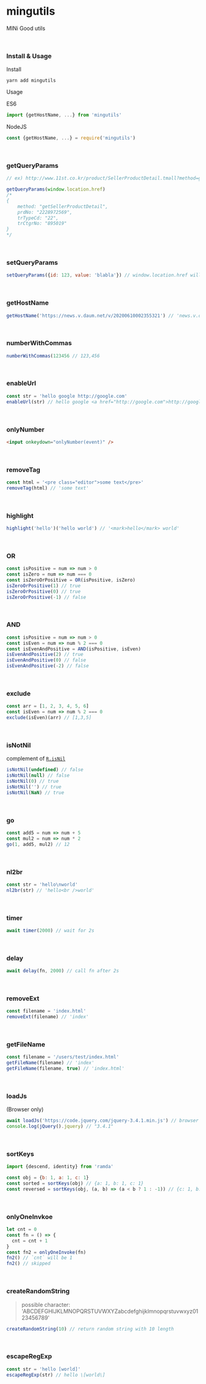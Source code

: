 # mingutils

MINi Good utils

<br>

### Install & Usage

Install

```
yarn add mingutils
```

Usage

ES6

```js
import {getHostName, ...} from 'mingutils'
```

NodeJS

```js
const {getHostName, ...} = require('mingutils')
```

<br>

### getQueryParams

```javascript
// ex) http://www.11st.co.kr/product/SellerProductDetail.tmall?method=getSellerProductDetail&prdNo=2228972569&trTypeCd=22&trCtgrNo=895019

getQueryParams(window.location.href)
/*
{
    method: "getSellerProductDetail",
    prdNo: "2228972569",
    trTypeCd: "22",
    trCtgrNo: "895019"
}
*/
```

<br>

### setQueryParams

```javascript
setQueryParams({id: 123, value: 'blabla'}) // window.location.href will be 'https://blabla.com?id=123&value=blabla'
```

<br>

### getHostName

```javascript
getHostName('https://news.v.daum.net/v/20200610002355321') // 'news.v.daum.net'
```

<br>

### numberWithCommas

```javascript
numberWithCommas(123456 // 123,456
```

<br>

### enableUrl

```javascript
const str = 'hello google http://google.com'
enableUrl(str) // hello google <a href="http://google.com">http://google.com</a>
```

<br>

### onlyNumber

```html
<input onkeydown="onlyNumber(event)" />
```

<br>

### removeTag

```javascript
const html = '<pre class="editor">some text</pre>'
removeTag(html) // 'some text'
```

<br>

### highlight

```javascript
highlight('hello')('hello world') // '<mark>hello</mark> world'
```

<br>

### OR

```javascript
const isPositive = num => num > 0
const isZero = num => num === 0
const isZeroOrPositive = OR(isPositive, isZero)
isZeroOrPositive(1) // true
isZeroOrPositive(0) // true
isZeroOrPositive(-1) // false
```

<br>

### AND

```javascript
const isPositive = num => num > 0
const isEven = num => num % 2 === 0
const isEvenAndPositive = AND(isPositive, isEven)
isEvenAndPositive(2) // true
isEvenAndPositive(0) // false
isEvenAndPositive(-2) // false
```

<br>

### exclude

```javascript
const arr = [1, 2, 3, 4, 5, 6]
const isEven = num => num % 2 === 0
exclude(isEven)(arr) // [1,3,5]
```

<br>

### isNotNil

complement of [`R.isNil`](https://ramdajs.com/docs/#isNil)

```javascript
isNotNil(undefined) // false
isNotNil(null) // false
isNotNil(0) // true
isNotNil('') // true
isNotNil(NaN) // true
```

<br>

### go

```javascript
const add5 = num => num + 5
const mul2 = num => num * 2
go(1, add5, mul2) // 12
```

<br>

### nl2br

```javascript
const str = 'hello\nworld'
nl2br(str) // 'hello<br />world'
```

<br>

### timer

```javascript
await timer(2000) // wait for 2s
```

<br>

### delay

```javascript
await delay(fn, 2000) // call fn after 2s
```

<br>

### removeExt

```javascript
const filename = 'index.html'
removeExt(filename) // 'index'
```

<br>

### getFileName

```javascript
const filename = '/users/test/index.html'
getFileName(filename) // 'index'
getFileName(filename, true) // 'index.html'
```

<br>

### loadJs

(Browser only)

```javascript
await loadJs('https://code.jquery.com/jquery-3.4.1.min.js') // browser only
console.log(jQuery().jquery) // "3.4.1"
```

<br>

### sortKeys

```javascript
import {descend, identity} from 'ramda'

const obj = {b: 1, a: 1, c: 1}
const sorted = sortKeys(obj) // {a: 1, b: 1, c: 1}
const reversed = sortKeys(obj, (a, b) => (a < b ? 1 : -1)) // {c: 1, b: 1, a: 1}
```

<br>

### onlyOneInvkoe

```javascript
let cnt = 0
const fn = () => {
  cnt = cnt + 1
}
const fn2 = onlyOneInvoke(fn)
fn2() // `cnt` will be 1
fn2() // skipped
```

<br>

### createRandomString

> possible character: 'ABCDEFGHIJKLMNOPQRSTUVWXYZabcdefghijklmnopqrstuvwxyz0123456789'

```javascript
createRandomString(10) // return random string with 10 length
```

<br>

### escapeRegExp

```javascript
const str = 'hello [world]'
escapeRegExp(str) // hello \[world\]
```
